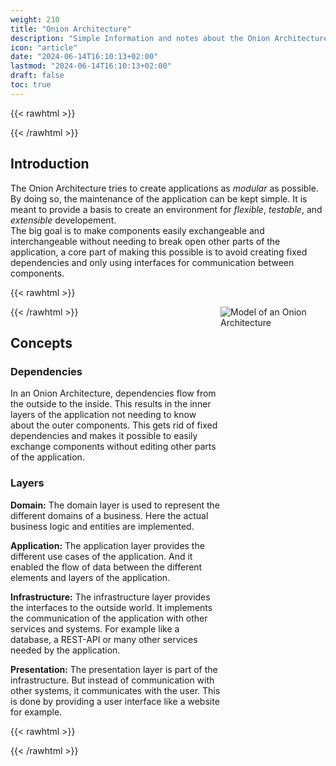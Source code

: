 ```yaml
---
weight: 210
title: "Onion Architecture"
description: "Simple Information and notes about the Onion Architecture"
icon: "article"
date: "2024-06-14T16:10:13+02:00"
lastmod: "2024-06-14T16:10:13+02:00"
draft: false
toc: true
---
```


{{< rawhtml >}}
<style>
  .split-container {
    display: grid;
    grid-template-columns: 2fr 1fr;
  }
</style>
{{< /rawhtml >}}

## Introduction

The Onion Architecture tries to create applications as *modular* as possible.
By doing so, the maintenance of the application can be kept simple. It is
meant to provide a basis to create an environment for *flexible*, *testable*,
and *extensible* developement.  
The big goal is to make components easily exchangeable and interchangeable
without needing to break open other parts of the application, a core part of
making this possible is to avoid creating fixed dependencies and only using
interfaces for communication between components.

{{< rawhtml >}}
<div class="split-container">
  <div>
{{< /rawhtml >}}

## Concepts

### Dependencies

In an Onion Architecture, dependencies flow from the outside to the inside.
This results in the inner layers of the application not needing to know
about the outer components. This gets rid of fixed dependencies and makes
it possible to easily exchange components without editing other parts of
the application.

### Layers

**Domain:** The domain layer is used to represent the different domains of a
business. Here the actual business logic and entities are implemented.

**Application:** The application layer provides the different use cases of the
application. And it enabled the flow of data between the different elements
and layers of the application.

**Infrastructure:** The infrastructure layer provides the interfaces to the
outside world. It implements the communication of the application with other
services and systems. For example like a database, a REST-API or many other
services needed by the application.

**Presentation:** The presentation layer is part of the infrastructure. But
instead of communication with other systems, it communicates with the user.
This is done by providing a user interface like a website for example.

{{< rawhtml >}}
  </div>
  <div>
    <img src="/docs/images/architecture/onion/onion-model.png" alt="Model of an Onion Architecture" />
  </div>
</div>
{{< /rawhtml >}}

